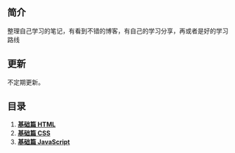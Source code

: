 ## 简介

整理自己学习的笔记，有看到不错的博客，有自己的学习分享，再或者是好的学习路线

## 更新

不定期更新。

## 目录

1. **[基础篇 HTML](/web_basic/JS/README.md)**
2. **[基础篇 CSS](/web_basic/JS/README.md)**
3. **[基础篇 JavaScript](/web_basic/JS/README.md)**

